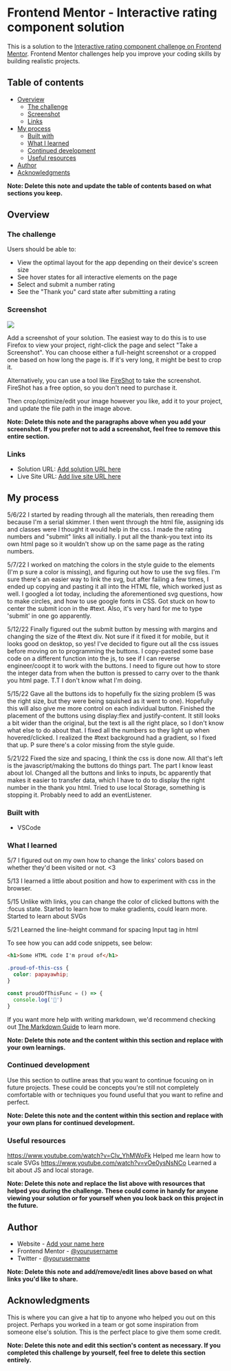 # Frontend Mentor - Interactive rating component solution

This is a solution to the [Interactive rating component challenge on Frontend Mentor](https://www.frontendmentor.io/challenges/interactive-rating-component-koxpeBUmI). Frontend Mentor challenges help you improve your coding skills by building realistic projects. 

## Table of contents

- [Overview](#overview)
  - [The challenge](#the-challenge)
  - [Screenshot](#screenshot)
  - [Links](#links)
- [My process](#my-process)
  - [Built with](#built-with)
  - [What I learned](#what-i-learned)
  - [Continued development](#continued-development)
  - [Useful resources](#useful-resources)
- [Author](#author)
- [Acknowledgments](#acknowledgments)

**Note: Delete this note and update the table of contents based on what sections you keep.**

## Overview

### The challenge

Users should be able to:

- View the optimal layout for the app depending on their device's screen size
- See hover states for all interactive elements on the page
- Select and submit a number rating
- See the "Thank you" card state after submitting a rating

### Screenshot

![](./screenshot.jpg)

Add a screenshot of your solution. The easiest way to do this is to use Firefox to view your project, right-click the page and select "Take a Screenshot". You can choose either a full-height screenshot or a cropped one based on how long the page is. If it's very long, it might be best to crop it.

Alternatively, you can use a tool like [FireShot](https://getfireshot.com/) to take the screenshot. FireShot has a free option, so you don't need to purchase it. 

Then crop/optimize/edit your image however you like, add it to your project, and update the file path in the image above.

**Note: Delete this note and the paragraphs above when you add your screenshot. If you prefer not to add a screenshot, feel free to remove this entire section.**

### Links

- Solution URL: [Add solution URL here](https://your-solution-url.com)
- Live Site URL: [Add live site URL here](https://your-live-site-url.com)

## My process
5/6/22
  I started by reading through all the materials, then rereading them because I'm a serial skimmer.
  I then went through the html file, assigning ids and classes were I thought it would help in the css. I made the rating numbers and "submit" links all <buttons> initially.
  I put all the thank-you text into its own html page so it wouldn't show up on the same page as the rating numbers.

5/7/22
  I worked on matching the colors in the style guide to the elements (I'm p sure a color is missing), and figuring out how to use the svg files. I'm sure there's an easier way to link the svg, but after failing a few times, I ended up copying and pasting it all into the HTML file, which worked just as well.
  I googled a lot today, including the aforementioned svg questions, how to make circles, and how to use google fonts in CSS.
  Got stuck on how to center the submit icon in the #text. Also, it's very hard for me to type 'submit' in one go apparently.

5/12/22
  Finally figured out the submit button by messing with margins and changing the size of the #text div. Not sure if it fixed it for mobile, but it looks good on desktop, so yes!
  I've decided to figure out all the css issues before moving on to programming the buttons.
  I copy-pasted some base code on a different function into the js, to see if I can reverse engineer/coopt it to work with the buttons.
  I need to figure out how to store the integer data from when the button is pressed to carry over to the thank you html page. T.T
  I don't know what I'm doing.

5/15/22
  Gave all the buttons ids to hopefully fix the sizing problem (5 was the right size, but they were being squished as it went to one). Hopefully this will also give me more control on each individual button.
  Finished the placement of the buttons using display:flex and justify-content. It still looks a bit wider than the original, but the text is all the right place, so I don't know what else to do about that.
  I fixed all the numbers so they light up when hovered/clicked.
  I realized the #text background had a gradient, so I fixed that up. P sure there's a color missing from the style guide.

5/21/22
  Fixed the size and spacing, I think the css is done now. All that's left is the javascript/making the buttons do things part. The part I know least about lol.
  Changed all the buttons and links to inputs, bc apparently that makes it easier to transfer data, which I have to do to display the right number in the thank you html.
  Tried to use local Storage, something is stopping it. Probably need to add an eventListener.


### Built with

- VSCode


### What I learned

5/7 I figured out on my own how to change the links' colors based on whether they'd been visited or not. <3

5/13 I learned a little about position and how to experiment with css in the browser.

5/15 Unlike with links, you can change the color of clicked buttons with the :focus state.
Started to learn how to make gradients, could learn more.
Started to learn about SVGs

5/21 Learned the line-height command for spacing
Input tag in html


To see how you can add code snippets, see below:

```html
<h1>Some HTML code I'm proud of</h1>
```
```css
.proud-of-this-css {
  color: papayawhip;
}
```
```js
const proudOfThisFunc = () => {
  console.log('🎉')
}
```

If you want more help with writing markdown, we'd recommend checking out [The Markdown Guide](https://www.markdownguide.org/) to learn more.

**Note: Delete this note and the content within this section and replace with your own learnings.**

### Continued development

Use this section to outline areas that you want to continue focusing on in future projects. These could be concepts you're still not completely comfortable with or techniques you found useful that you want to refine and perfect.

**Note: Delete this note and the content within this section and replace with your own plans for continued development.**

### Useful resources

https://www.youtube.com/watch?v=Clv_YhMWoFk Helped me learn how to scale SVGs
https://www.youtube.com/watch?v=vOe0ysNsNCo Learned a bit about JS and local storage.

**Note: Delete this note and replace the list above with resources that helped you during the challenge. These could come in handy for anyone viewing your solution or for yourself when you look back on this project in the future.**

## Author

- Website - [Add your name here](https://www.your-site.com)
- Frontend Mentor - [@yourusername](https://www.frontendmentor.io/profile/yourusername)
- Twitter - [@yourusername](https://www.twitter.com/yourusername)

**Note: Delete this note and add/remove/edit lines above based on what links you'd like to share.**

## Acknowledgments

This is where you can give a hat tip to anyone who helped you out on this project. Perhaps you worked in a team or got some inspiration from someone else's solution. This is the perfect place to give them some credit.

**Note: Delete this note and edit this section's content as necessary. If you completed this challenge by yourself, feel free to delete this section entirely.**

